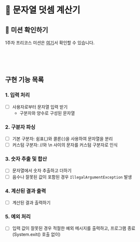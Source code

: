 # 🧮 문자열 덧셈 계산기
## 👀 미션 확인하기
1주차 프리코스 미션은 [여기](https://github.com/woowacourse-precourse/java-calculator-7)서 확인할 수 있습니다.

<br/>
<br/>
<br/>

## 구현 기능 목록
### 1. 입력 처리
- [ ] 사용자로부터 문자열 입력 받기
  - 구분자와 양수로 구성된 문자열
### 2. 구분자 파싱
- [ ] 기본 구분자: 쉼표(,)와 콜론(:)을 사용하여 문자열을 분리
- [ ] 커스텀 구분자: //와 \n 사이의 문자를 커스텀 구분자로 인식
### 3. 숫자 추출 및 합산
- [ ] 문자열에서 숫자 추출하고 더하기
- [ ] 음수나 잘못된 값이 포함된 경우 `IllegalArgumentException` 발생
### 4. 계산된 결과 출력
- [ ] 계산된 결과 출력하기
### 5. 예외 처리
- [ ] 입력 값이 잘못된 경우 적절한 예외 메시지를 출력하고, 프로그램 종료 (System.exit() 호출 없이)
